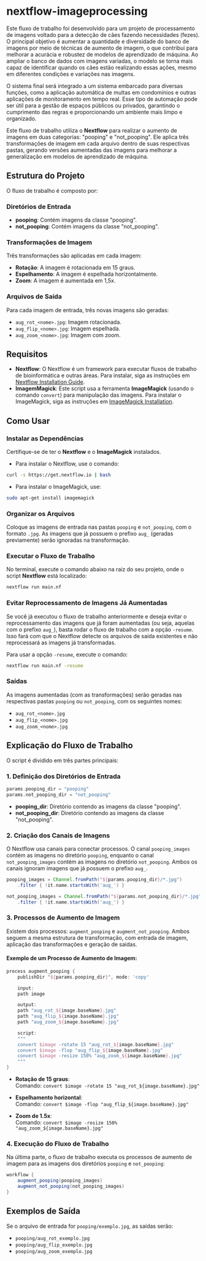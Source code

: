 # nextflow-imageprocessing

Este fluxo de trabalho foi desenvolvido para um projeto de processamento de imagens voltado para a detecção de cães fazendo necessidades (fezes). O principal objetivo é aumentar a quantidade e diversidade do banco de imagens por meio de técnicas de aumento de imagem, o que contribui para melhorar a acurácia e robustez de modelos de aprendizado de máquina. Ao ampliar o banco de dados com imagens variadas, o modelo se torna mais capaz de identificar quando os cães estão realizando essas ações, mesmo em diferentes condições e variações nas imagens.

O sistema final será integrado a um sistema embarcado para diversas funções, como a aplicação automática de multas em condomínios e outras aplicações de monitoramento em tempo real. Esse tipo de automação pode ser útil para a gestão de espaços públicos ou privados, garantindo o cumprimento das regras e proporcionando um ambiente mais limpo e organizado.

Este fluxo de trabalho utiliza o **Nextflow** para realizar o aumento de imagens em duas categorias: "pooping" e "not_pooping". Ele aplica três transformações de imagem em cada arquivo dentro de suas respectivas pastas, gerando versões aumentadas das imagens para melhorar a generalização em modelos de aprendizado de máquina.

## Estrutura do Projeto

O fluxo de trabalho é composto por:

### Diretórios de Entrada
- **pooping**: Contém imagens da classe "pooping".
- **not_pooping**: Contém imagens da classe "not_pooping".

### Transformações de Imagem
Três transformações são aplicadas em cada imagem:
- **Rotação**: A imagem é rotacionada em 15 graus.
- **Espelhamento**: A imagem é espelhada horizontalmente.
- **Zoom**: A imagem é aumentada em 1,5x.

### Arquivos de Saída
Para cada imagem de entrada, três novas imagens são geradas:
- `aug_rot_<nome>.jpg`: Imagem rotacionada.
- `aug_flip_<nome>.jpg`: Imagem espelhada.
- `aug_zoom_<nome>.jpg`: Imagem com zoom.

## Requisitos

- **Nextflow**: O Nextflow é um framework para executar fluxos de trabalho de bioinformática e outras áreas. Para instalar, siga as instruções em [Nextflow Installation Guide](https://www.nextflow.io/docs/latest/getstarted.html).
- **ImagemMagick**: Este script usa a ferramenta **ImageMagick** (usando o comando `convert`) para manipulação das imagens. Para instalar o ImageMagick, siga as instruções em [ImageMagick Installation](https://imagemagick.org/script/download.php).

## Como Usar

### Instalar as Dependências
Certifique-se de ter o **Nextflow** e o **ImageMagick** instalados.

- Para instalar o Nextflow, use o comando:

```bash
curl -s https://get.nextflow.io | bash
```

- Para instalar o ImageMagick, use:

```bash
sudo apt-get install imagemagick
```

### Organizar os Arquivos
Coloque as imagens de entrada nas pastas `pooping` e `not_pooping`, com o formato `.jpg`. As imagens que já possuem o prefixo `aug_` (geradas previamente) serão ignoradas na transformação.

### Executar o Fluxo de Trabalho
No terminal, execute o comando abaixo na raiz do seu projeto, onde o script **Nextflow** está localizado:

```bash
nextflow run main.nf
```

### Evitar Reprocessamento de Imagens Já Aumentadas
Se você já executou o fluxo de trabalho anteriormente e deseja evitar o reprocessamento das imagens que já foram aumentadas (ou seja, aquelas com o prefixo `aug_`), basta rodar o fluxo de trabalho com a opção `-resume`. Isso fará com que o Nextflow detecte os arquivos de saída existentes e não reprocessará as imagens já transformadas.

Para usar a opção `-resume`, execute o comando:

```bash
nextflow run main.nf -resume
```

### Saídas
As imagens aumentadas (com as transformações) serão geradas nas respectivas pastas `pooping` ou `not_pooping`, com os seguintes nomes:
- `aug_rot_<nome>.jpg`
- `aug_flip_<nome>.jpg`
- `aug_zoom_<nome>.jpg`

## Explicação do Fluxo de Trabalho

O script é dividido em três partes principais:

### 1. Definição dos Diretórios de Entrada

```groovy
params.pooping_dir = "pooping"
params.not_pooping_dir = "not_pooping"
```

- **pooping_dir**: Diretório contendo as imagens da classe "pooping".
- **not_pooping_dir**: Diretório contendo as imagens da classe "not_pooping".

### 2. Criação dos Canais de Imagens

O Nextflow usa canais para conectar processos. O canal `pooping_images` contém as imagens no diretório `pooping`, enquanto o canal `not_pooping_images` contém as imagens no diretório `not_pooping`. Ambos os canais ignoram imagens que já possuem o prefixo `aug_`.

```groovy
pooping_images = Channel.fromPath("${params.pooping_dir}/*.jpg")
    .filter { !it.name.startsWith('aug_') }

not_pooping_images = Channel.fromPath("${params.not_pooping_dir}/*.jpg")
    .filter { !it.name.startsWith('aug_') }
```

### 3. Processos de Aumento de Imagem

Existem dois processos: `augment_pooping` e `augment_not_pooping`. Ambos seguem a mesma estrutura de transformação, com entrada de imagem, aplicação das transformações e geração de saídas.

#### Exemplo de um Processo de Aumento de Imagem:

```groovy
process augment_pooping {
    publishDir "${params.pooping_dir}", mode: 'copy'

    input:
    path image

    output:
    path "aug_rot_${image.baseName}.jpg"
    path "aug_flip_${image.baseName}.jpg"
    path "aug_zoom_${image.baseName}.jpg"

    script:
    """
    convert $image -rotate 15 "aug_rot_${image.baseName}.jpg"
    convert $image -flop "aug_flip_${image.baseName}.jpg"
    convert $image -resize 150% "aug_zoom_${image.baseName}.jpg"
    """
}
```

- **Rotação de 15 graus**:  
  Comando: `convert $image -rotate 15 "aug_rot_${image.baseName}.jpg"`

- **Espelhamento horizontal**:  
  Comando: `convert $image -flop "aug_flip_${image.baseName}.jpg"`

- **Zoom de 1.5x**:  
  Comando: `convert $image -resize 150% "aug_zoom_${image.baseName}.jpg"`

### 4. Execução do Fluxo de Trabalho

Na última parte, o fluxo de trabalho executa os processos de aumento de imagem para as imagens dos diretórios `pooping` e `not_pooping`:

```groovy
workflow {
    augment_pooping(pooping_images)
    augment_not_pooping(not_pooping_images)
}
```

## Exemplos de Saída

Se o arquivo de entrada for `pooping/exemplo.jpg`, as saídas serão:
- `pooping/aug_rot_exemplo.jpg`
- `pooping/aug_flip_exemplo.jpg`
- `pooping/aug_zoom_exemplo.jpg`
